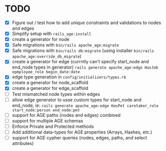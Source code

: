 # TODO

- [x] Figure out / test how to add unique constraints and validations to nodes and edges
- [x] Simplify setup with `rails_age:install`
- [x] create a generator for node
- [x] Safe migrations with `bin/rails apache_age:migrate`
- [x] Safe migrations with `bin/rails db:migrate` (using installer `bin/rails apache_age:override_db_migrate`)
- [x] create a generator for edge (currntly can't specify start_node and end_node types in generator)
      `rails generate apache_age:edge HasJob epmployee_role begin_date:date`
- [x] edge type generation in `config/initializers/types.rb`
- [x] create a generator for node_scaffold
- [x] create a generator for edge_scaffold
- [ ] Test mismatched node types within edges
- [ ] allow edge generator to usse custom types for start_node and end_node, ie:
      `rails generate apache_age:edge HasPet caretaker_role start_node:person end_node:pet`
- [ ] support for AGE paths (nodes and edges) combined
- [ ] support for multiple AGE schemas
- [ ] Enforce Private and Protected methods
- [ ] Add additional data-types for AGE properties (Arrays, Hashes, etc.)
- [ ] support for AGE cypher queries (nodes, edges, paths, and select attributes)
